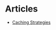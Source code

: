 # Articles

- [Caching Strategies](https://codeahoy.com/2017/08/11/caching-strategies-and-how-to-choose-the-right-one/)